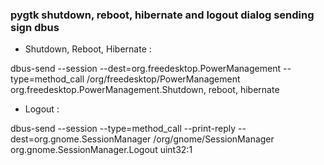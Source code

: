 <h3>pygtk shutdown, reboot, hibernate and logout dialog sending sign dbus</h3> 

- Shutdown, Reboot, Hibernate :

dbus-send --session --dest=org.freedesktop.PowerManagement --type=method_call /org/freedesktop/PowerManagement org.freedesktop.PowerManagement.Shutdown, reboot, hibernate


- Logout :

dbus-send --session --type=method_call --print-reply --dest=org.gnome.SessionManager /org/gnome/SessionManager org.gnome.SessionManager.Logout uint32:1


